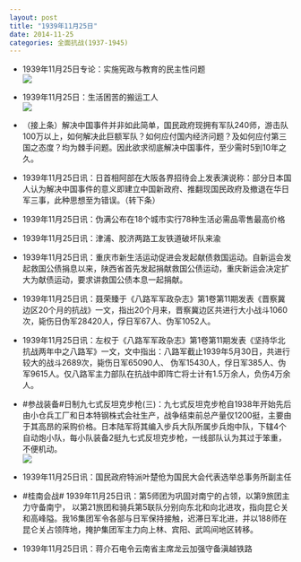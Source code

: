 ```yaml
---
layout: post
title: "1939年11月25日"
date: 2014-11-25
categories: 全面抗战(1937-1945)
---
```


<meta name="referrer" content="no-referrer" />

- 1939年11月25日专论：实施宪政与教育的民主性问题 <br/><img src="https://ww3.sinaimg.cn/large/aca367d8jw1emnkfeecokj20n30zrap9.jpg" />

- 1939年11月25日：生活困苦的搬运工人 <br/><img src="https://ww4.sinaimg.cn/large/aca367d8jw1emnipg3ubdj20j60t7gw7.jpg" />

- （接上条）解决中国事件并非如此简单，国民政府现拥有军队240师，游击队100万以上，如何解决此巨额军队？如何应付国内经济问题？及如何应付第三国之态度？均为棘手问题。因此欲求彻底解决中国事件，至少需时5到10年之久。 

- 1939年11月25日讯：日首相阿部在大阪各界招待会上发表演说称：部分日本国人认为解决中国事件的意义即建立中国新政府、推翻现国民政府及撤退在华日军三事，此种思想至为错误。（转下条） 

- 1939年11月25日讯：伪满公布在18个城市实行78种生活必需品零售最高价格 

- 1939年11月25日讯：津浦、胶济两路工友铁道破坏队来渝 

- 1939年11月25日讯：重庆市新生活运动促进会发起献债救国运动。自新运会发起救国公债捐息以来，陕西省首先发起捐献救国公债运动，重庆新运会决定扩大为献债运动，要求讲救国公债本息一起捐献。 

- 1939年11月25日讯：聂荣臻于《八路军军政杂志》第1卷第11期发表《晋察冀边区20个月的抗战》一文，指出20个月来，晋察冀边区共进行大小战斗1060次，毙伤日伪军28420人，俘日军67人、伪军1052人。 

- 1939年11月25日讯：左权于《八路军军政杂志》第1卷第11期发表《坚持华北抗战两年中之八路军》一文，文中指出：八路军截止1939年5月30日，共进行较大的战斗2689次，毙伤日军65090人、 伪军15430人，俘日军385人、伪军9615人。仅八路军主力部队在抗战中即阵亡将士计有1.5万余人，负伤4万余人。 

- #参战装备#日制九七式反坦克步枪(三)：九七式反坦克步枪自1938年开始先后由小仓兵工厂和日本特钢株式会社生产，战争结束前总产量仅1200挺，主要由于其高昂的采购价格。日本陆军将其编入步兵大队所属步兵炮中队，下辖4个自动炮小队，每小队装备2挺九七式反坦克步枪，一线部队认为其过于笨重，不便机动。 <br/><img src="https://ww3.sinaimg.cn/large/aca367d8jw1emn0hkxddbj20et04bq3a.jpg" />

- 1939年11月25日讯：国民政府特派叶楚伧为国民大会代表选举总事务所副主任 

- #桂南会战# 1939年11月25日讯：第5师团为巩固对南宁的占领，以第9旅团主力守备南宁， 以第21旅团和骑兵第5联队分别向东北和向北进攻，指向昆仑关和高峰隘。我16集团军令各部与日军保持接触，迟滞日军北进，并以188师在昆仑关占领阵地，掩护集团军主力向上林、宾阳、武鸣间地区转移。 

- 1939年11月25日讯：蒋介石电令云南省主席龙云加强守备滇越铁路 

